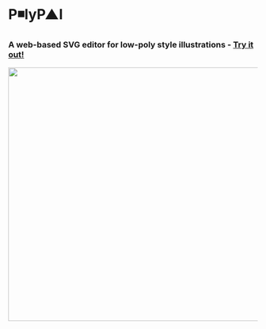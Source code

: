 # P◾lyP▲l 
### A web-based SVG editor for low-poly style illustrations - [Try it out!](https://flukeout.github.io/PolyPal/)

<img src="https://flukeout.github.io/PolyPal/images/screenshot.png" width="512"/>





